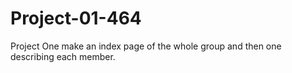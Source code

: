 # Project-01-464
Project  One make an index page of the whole group and then one describing each member.
